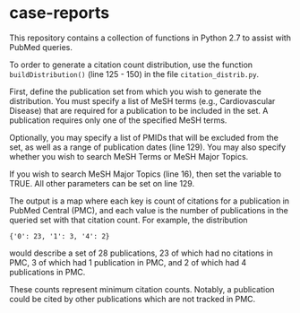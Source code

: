 # case-reports

This repository contains a collection of functions in Python 2.7 to assist with PubMed queries.

To order to generate a citation count distribution, use the function ```buildDistribution()``` (line 125 - 150) in the file ```citation_distrib.py```.

First, define the publication set from which you wish to generate the distribution. You must specify a list of MeSH terms (e.g., Cardiovascular Disease) that are required for a publication to be included in the set. A publication requires only one of the specified MeSH terms.

Optionally, you may specify a list of PMIDs that will be excluded from the set, as well as a range of publication dates (line 129). You may also specify whether you wish to search MeSH Terms or MeSH Major Topics.

If you wish to search MeSH Major Topics (line 16), then set the variable to TRUE. All other parameters can be set on line 129.

The output is a map where each key is count of citations for a publication in PubMed Central (PMC), and each value is the number of publications in the queried set with that citation count. For example, the distribution

```
{'0': 23, '1': 3, '4': 2}
```

would describe a set of 28 publications, 23 of which had no citations in PMC, 3 of which had 1 publication in PMC, and 2 of which had 4 publications in PMC.

These counts represent minimum citation counts. Notably, a publication could be cited by other publications which are not tracked in PMC.
